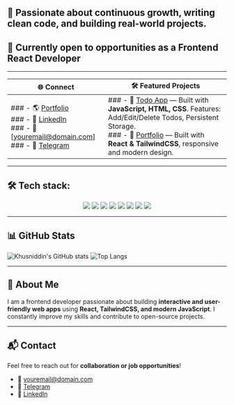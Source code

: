 ## 🚀 Passionate about continuous growth, writing clean code, and building real-world projects.  
## 🎯 Currently open to opportunities as a **Frontend React Developer**

---

| 🌐 Connect | 🛠️ Featured Projects |
|-----------|--------------------|
| ### - 🌎 [Portfolio](https://yourportfolio.com)<br>### - 💼 [LinkedIn](https://linkedin.com/in/your-link)<br>### - 📧 [youremail@domain.com]<br>### - 💬 [Telegram](https://t.me/yourusername) | ### - 🔗 [Todo App](https://github.com/yourusername/todo-app) — Built with **JavaScript, HTML, CSS**. Features: Add/Edit/Delete Todos, Persistent Storage.<br>### - 🔗 [Portfolio](https://github.com/yourusername/portfolio) — Built with **React & TailwindCSS**, responsive and modern design. |

---

## 🛠️ Tech stack:
<p align="center">
  <img src="https://img.shields.io/badge/HTML-E34F26?style=for-the-badge&logo=html5&logoColor=white&gradient=red,orange"/>
  <img src="https://img.shields.io/badge/CSS-1572B6?style=for-the-badge&logo=css3&logoColor=white&gradient=blue,cyan"/>
  <img src="https://img.shields.io/badge/Sass-CC6699?style=for-the-badge&logo=sass&logoColor=white&gradient=pink,purple"/>
  <img src="https://img.shields.io/badge/Bootstrap-7952B3?style=for-the-badge&logo=bootstrap&logoColor=white&gradient=purple,indigo"/>
  <img src="https://img.shields.io/badge/JavaScript-F7DF1E?style=for-the-badge&logo=javascript&logoColor=black&gradient=yellow,orange"/>
  <img src="https://img.shields.io/badge/React-61DAFB?style=for-the-badge&logo=react&logoColor=black&gradient=cyan,blue"/>
  <img src="https://img.shields.io/badge/TailwindCSS-06B6D4?style=for-the-badge&logo=tailwind-css&logoColor=white&gradient=cyan,blue"/>
  <img src="https://img.shields.io/badge/Git-F05032?style=for-the-badge&logo=git&logoColor=white&gradient=red,orange"/>
</p>

---

## 📊 GitHub Stats
![Khusniddin's GitHub stats](https://github-readme-stats.vercel.app/api?username=yourusername&show_icons=true&theme=tokyonight)
![Top Langs](https://github-readme-stats.vercel.app/api/top-langs/?username=yourusername&layout=compact&theme=tokyonight)

---

## 📌 About Me
I am a frontend developer passionate about building **interactive and user-friendly web apps** using **React, TailwindCSS, and modern JavaScript**. I constantly improve my skills and contribute to open-source projects.  

---

## 📬 Contact
Feel free to reach out for **collaboration or job opportunities**!  
- 📧 [youremail@domain.com](mailto:youremail@domain.com)  
- 💬 [Telegram](https://t.me/yourusername)  
- 💼 [LinkedIn](https://linkedin.com/in/your-link)
